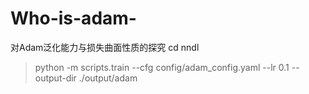 # Who-is-adam-
对Adam泛化能力与损失曲面性质的探究
cd nndl
> python -m scripts.train --cfg config/adam_config.yaml --lr 0.1 --output-dir ./output/adam